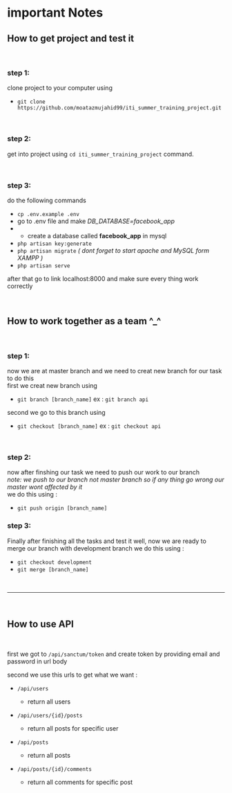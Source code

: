 # important Notes 

## How to get project and test it

<br> 

### step 1:
clone project to your computer using

- `git clone https://github.com/moatazmujahid99/iti_summer_training_project.git`

<br>

### step 2:
get into project using  `cd iti_summer_training_project` command.

<br>

### step 3:
do the following commands <br>
- `cp .env.example .env` <br>
- go to .env file and make *DB_DATABASE=facebook_app* <br>
- - create a database called **facebook_app** in mysql
- `php artisan key:generate` <br>
- `php artisan migrate` *( dont forget to start apache and MySQL form XAMPP )* <br>
- `php artisan serve` <br>

after that go to link localhost:8000 and make sure every thing work correctly

<br>

## How to work together as a team ^_^

<br>

### step 1:
now we are at master branch and we need to creat new branch for our task to do this <br> 
first we creat new branch using <br>
- `git branch [branch_name]` ex : `git branch api` <br>
  
second we go to this branch using <br>
- `git checkout [branch_name]` ex : `git checkout api`

<br>

### step 2:
now after finshing our task we need to push our work to our branch <br>
*note: we push to our branch not master branch so if any thing go wrong our master wont affected by it* <br>
we do this using :
- `git push origin [branch_name]`

### step 3:
Finally after finishing all the tasks and test it well, now we are ready to merge our branch with development branch 
we do this using :
- `git checkout development`
- `git merge [branch_name]`

<br>

---

<br>

## How to use API

<br>

first we got to `/api/sanctum/token` and create token by providing email and password in url body 

second we use this urls to get what we want :


- `/api/users`
  - return all users

- `/api/users/{id}/posts`
  - return all posts for specific user
  
- `/api/posts`
  - return all posts

- `/api/posts/{id}/comments`
  - return all comments for specific post


